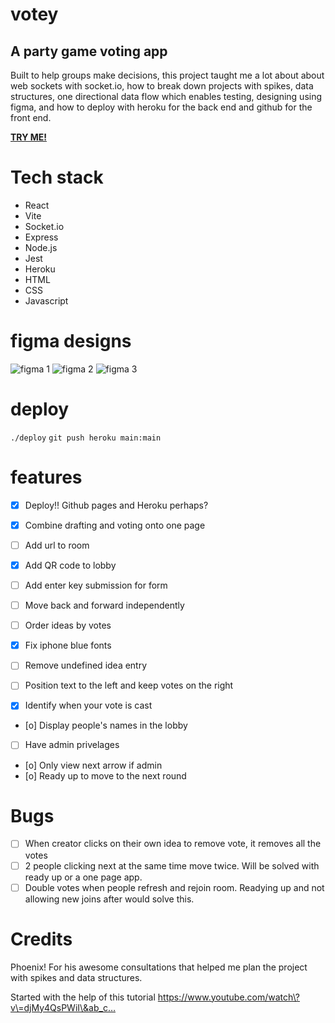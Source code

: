# votey
## A party game voting app

Built to help groups make decisions, this project taught me a lot about about web sockets with socket.io, how to break down projects with spikes, data structures, one directional data flow which enables testing, designing using figma, and how to deploy with heroku for the back end and github for the front end.

[**TRY ME!**](https://ljsimpkin.github.io/votey/)


# Tech stack

- React
- Vite
- Socket.io
- Express
- Node.js
- Jest
- Heroku
- HTML
- CSS
- Javascript

# figma designs
![figma 1](./client/public/figma%201.png)
![figma 2](./client/public/figma%202.png)
![figma 3](./client/public/figma%203.png)

# deploy
`./deploy`
`git push heroku main:main`

# features

- [x] Deploy!! Github pages and Heroku perhaps?
- [x] Combine drafting and voting onto one page
- [ ] Add url to room
- [x] Add QR code to lobby
- [ ] Add enter key submission for form
- [ ] Move back and forward independently
- [ ] Order ideas by votes
- [x] Fix iphone blue fonts
- [ ] Remove undefined idea entry
- [ ] Position text to the left and keep votes on the right

- [x] Identify when your vote is cast
- [o] Display people's names in the lobby
- [ ] Have admin privelages
- [o] Only view next arrow if admin
- [o] Ready up to move to the next round

# Bugs

- [ ] When creator clicks on their own idea to remove vote, it removes all the votes
- [ ] 2 people clicking next at the same time move twice. Will be solved with ready up or a one page app.
- [ ] Double votes when people refresh and rejoin room. Readying up and not allowing new joins after would solve this.

# Credits

Phoenix! For his awesome consultations that helped me plan the project with spikes and data structures. 

Started with the help of this tutorial
https://www.youtube.com/watch\?v\=djMy4QsPWiI\&ab_c…